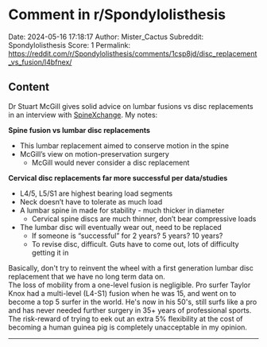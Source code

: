 # Comment in r/Spondylolisthesis

Date: 2024-05-16 17:18:17
Author: Mister_Cactus
Subreddit: Spondylolisthesis
Score: 1
Permalink: https://reddit.com/r/Spondylolisthesis/comments/1csp8jd/disc_replacement_vs_fusion/l4bfnex/

## Content

Dr Stuart McGill gives solid advice on lumbar fusions vs disc replacements in an interview with [SpineXchange](https://thespinexchange.com/library/video-yfxwk-6t9hl). My notes:  


**Spine fusion vs lumbar disc replacements**

* This lumbar replacement aimed to conserve motion in the spine
* McGill’s view on motion-preservation surgery
   * McGill would never consider a disc replacement

**Cervical disc replacements far more successful per data/studies**

* L4/5, L5/S1 are highest bearing load segments
* Neck doesn’t have to tolerate as much load
* A lumbar spine in made for stability - much thicker in diameter
   * Cervical spine discs are much thinner, don’t bear compressive loads
* The lumbar disc will eventually wear out, need to be replaced
   * If someone is “successful” for 2 years? 5 years? 10 years?
   * To revise disc, difficult. Guts have to come out, lots of difficulty getting it in

  
Basically, don't try to reinvent the wheel with a first generation lumbar disc replacement that we have no long term data on.   
The loss of mobility from a one-level fusion is negligible. Pro surfer Taylor Knox had a multi-level (L4-S1) fusion when he was 15, and went on to become a top 5 surfer in the world. He's now in his 50's, still surfs like a pro and has never needed further surgery in 35+ years of professional sports.   
The risk-reward of trying to eek out an extra 5% flexibility at the cost of becoming a human guinea pig is completely unacceptable in my opinion.

---
